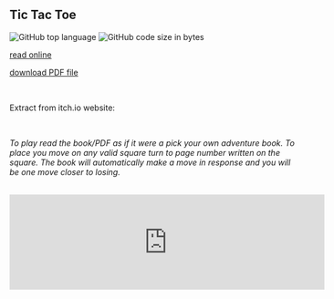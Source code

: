 ## Tic Tac Toe
<!-- META An unbeatable amalgamation of a pick your own adventure book and the game naughts and crosses META -->

![GitHub top language](https://img.shields.io/github/languages/top/ollielynas/tick-tack-toe-book )
![GitHub code size in bytes](https://img.shields.io/github/languages/code-size/ollielynas/tick-tack-toe-book )



[read online](https://itch.io/embed-upload/7949497?color=bdf567)

[download PDF file](https://ollie-lynas.itch.io/the-ultimate-guide-to-naughts-and-crosses/purchase)

<br>

Extract from itch.io website:

<br>

*To play read the book/PDF as if it were a pick your own adventure book. To place you move on any valid square turn to page number written on the square. The book will automatically make a move in response and you will be one move closer to losing.*

<br>

<iframe frameborder="0" src="https://itch.io/embed/2078262" width="552" height="167"><a href="https://ollie-lynas.itch.io/the-ultimate-guide-to-naughts-and-crosses">The Ultimate Guide To Tic Tac Toe by Ollie lynas</a></iframe>
<!-- LAST EDITED 1699412581 LAST EDITED-->